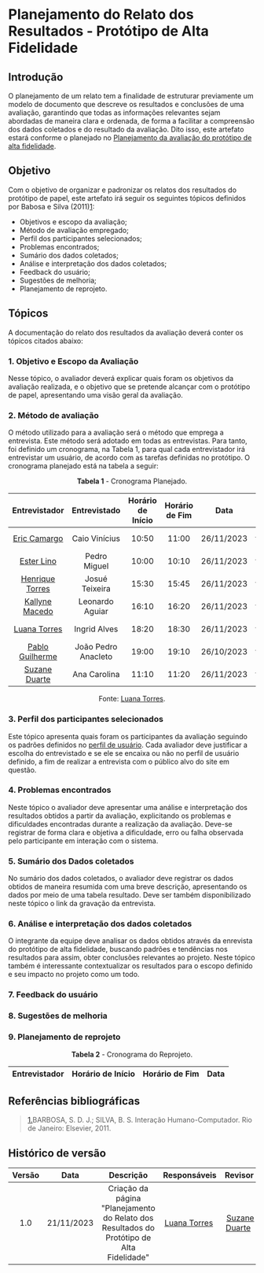 # Planejamento do Relato dos Resultados - Protótipo de Alta Fidelidade

## Introdução

O planejamento de um relato tem a finalidade de estruturar previamente um modelo de documento que descreve os resultados e conclusões de uma avaliação, garantindo que todas as informações relevantes sejam abordadas de maneira clara e ordenada, de forma a facilitar a compreensão dos dados coletados e do resultado da avaliação. Dito isso, este  artefato estará conforme o planejado no [Planejamento da avaliação do protótipo de alta fidelidade](planejamento-avaliacao-prototipo-alta-fidelidade.md).

## Objetivo

Com o objetivo de organizar e padronizar os relatos dos resultados do protótipo de papel, este artefato irá seguir os seguintes tópicos definidos por Babosa e Silva (2011)<a id="anchor_1" href="#REF1">1</a>:

- Objetivos e escopo da avaliação;
- Método de avaliação empregado;
- Perfil dos participantes selecionados;
- Problemas encontrados;
- Sumário dos dados coletados;
- Análise e interpretação dos dados coletados;
- Feedback do usuário;
- Sugestões de melhoria;
- Planejamento de reprojeto.

## Tópicos

A documentação do relato dos resultados da avaliação deverá conter os tópicos citados abaixo:

### 1. Objetivo e Escopo da Avaliação

Nesse tópico, o avaliador deverá explicar quais foram os objetivos da avaliação realizada, e o objetivo que se pretende alcançar com o protótipo de papel, apresentando uma visão geral da avaliação.

### 2. Método de avaliação

O método utilizado para a avaliação será o método que emprega a entrevista. Este método será adotado em todas as entrevistas. Para tanto, foi definido um cronograma, na Tabela 1, para qual cada entrevistador irá entrevistar um usuário, de acordo com as tarefas definidas no protótipo. O cronograma planejado está na tabela a seguir:


<center>


**Tabela 1** - Cronograma Planejado.

|                    Entrevistador                    |    Entrevistado     | Horário de Início | Horário de Fim |    Data    |                                                                                                                                                                                                                    Local                                                                                                                                                                                                                    |
| :-------------------------------------------------: | :-----------------: | :---------------: | :------------: | :--------: | :-----------------------------------------------------------------------------------------------------------------------------------------------------------------------------------------------------------------------------------------------------------------------------------------------------------------------------------------------------------------------------------------------------------------------------------------: |
|     [Eric Camargo](https://github.com/ericcs10)     |    Caio Vinícius    |       10:50       |     11:00      | 26/11/2023 | [Microsoft Teams](https://www.microsoft.com/pt-br/microsoft-teams/compare-microsoft-teams-options-b?ef_id=_k_Cj0KCQjwhfipBhCqARIsAH9msbkh56peWVo27EaDzR8EbqXYiLK6YwC1NKbGDkdcn2Cmym6qqf15RrcaAthyEALw_wcB_k_&OCID=AIDcmm744r0i0o_SEM__k_Cj0KCQjwhfipBhCqARIsAH9msbkh56peWVo27EaDzR8EbqXYiLK6YwC1NKbGDkdcn2Cmym6qqf15RrcaAthyEALw_wcB_k_&gclid=Cj0KCQjwhfipBhCqARIsAH9msbkh56peWVo27EaDzR8EbqXYiLK6YwC1NKbGDkdcn2Cmym6qqf15RrcaAthyEALw_wcB) |
|     [Ester Lino](https://github.com/esteerlino)     |    Pedro Miguel     |       10:00      |     10:10       | 26/11/2023 | [Microsoft Teams](https://www.microsoft.com/pt-br/microsoft-teams/compare-microsoft-teams-options-b?ef_id=_k_Cj0KCQjwhfipBhCqARIsAH9msbkh56peWVo27EaDzR8EbqXYiLK6YwC1NKbGDkdcn2Cmym6qqf15RrcaAthyEALw_wcB_k_&OCID=AIDcmm744r0i0o_SEM__k_Cj0KCQjwhfipBhCqARIsAH9msbkh56peWVo27EaDzR8EbqXYiLK6YwC1NKbGDkdcn2Cmym6qqf15RrcaAthyEALw_wcB_k_&gclid=Cj0KCQjwhfipBhCqARIsAH9msbkh56peWVo27EaDzR8EbqXYiLK6YwC1NKbGDkdcn2Cmym6qqf15RrcaAthyEALw_wcB) |
| [Henrique Torres](https://github.com/henriqtorresl) |   Josué Teixeira    |       15:30       |     15:45      | 26/11/2023 | [Microsoft Teams](https://www.microsoft.com/pt-br/microsoft-teams/compare-microsoft-teams-options-b?ef_id=_k_Cj0KCQjwhfipBhCqARIsAH9msbkh56peWVo27EaDzR8EbqXYiLK6YwC1NKbGDkdcn2Cmym6qqf15RrcaAthyEALw_wcB_k_&OCID=AIDcmm744r0i0o_SEM__k_Cj0KCQjwhfipBhCqARIsAH9msbkh56peWVo27EaDzR8EbqXYiLK6YwC1NKbGDkdcn2Cmym6qqf15RrcaAthyEALw_wcB_k_&gclid=Cj0KCQjwhfipBhCqARIsAH9msbkh56peWVo27EaDzR8EbqXYiLK6YwC1NKbGDkdcn2Cmym6qqf15RrcaAthyEALw_wcB) |
|   [Kallyne Macedo](https://github.com/kalipassos)   |   Leonardo Aguiar   |       16:10       |     16:20      | 26/11/2023 | [Microsoft Teams](https://www.microsoft.com/pt-br/microsoft-teams/compare-microsoft-teams-options-b?ef_id=_k_Cj0KCQjwhfipBhCqARIsAH9msbkh56peWVo27EaDzR8EbqXYiLK6YwC1NKbGDkdcn2Cmym6qqf15RrcaAthyEALw_wcB_k_&OCID=AIDcmm744r0i0o_SEM__k_Cj0KCQjwhfipBhCqARIsAH9msbkh56peWVo27EaDzR8EbqXYiLK6YwC1NKbGDkdcn2Cmym6qqf15RrcaAthyEALw_wcB_k_&gclid=Cj0KCQjwhfipBhCqARIsAH9msbkh56peWVo27EaDzR8EbqXYiLK6YwC1NKbGDkdcn2Cmym6qqf15RrcaAthyEALw_wcB) |
|   [Luana Torres](https://github.com/luanatorress)   |    Ingrid Alves     |       18:20       |     18:30      | 26/11/2023 | [Microsoft Teams](https://www.microsoft.com/pt-br/microsoft-teams/compare-microsoft-teams-options-b?ef_id=_k_Cj0KCQjwhfipBhCqARIsAH9msbkh56peWVo27EaDzR8EbqXYiLK6YwC1NKbGDkdcn2Cmym6qqf15RrcaAthyEALw_wcB_k_&OCID=AIDcmm744r0i0o_SEM__k_Cj0KCQjwhfipBhCqARIsAH9msbkh56peWVo27EaDzR8EbqXYiLK6YwC1NKbGDkdcn2Cmym6qqf15RrcaAthyEALw_wcB_k_&gclid=Cj0KCQjwhfipBhCqARIsAH9msbkh56peWVo27EaDzR8EbqXYiLK6YwC1NKbGDkdcn2Cmym6qqf15RrcaAthyEALw_wcB) |
|   [Pablo Guilherme](https://github.com/PabloGJBS)   | João Pedro Anacleto |       19:00       |     19:10      | 26/10/2023 | [Microsoft Teams](https://www.microsoft.com/pt-br/microsoft-teams/compare-microsoft-teams-options-b?ef_id=_k_Cj0KCQjwhfipBhCqARIsAH9msbkh56peWVo27EaDzR8EbqXYiLK6YwC1NKbGDkdcn2Cmym6qqf15RrcaAthyEALw_wcB_k_&OCID=AIDcmm744r0i0o_SEM__k_Cj0KCQjwhfipBhCqARIsAH9msbkh56peWVo27EaDzR8EbqXYiLK6YwC1NKbGDkdcn2Cmym6qqf15RrcaAthyEALw_wcB_k_&gclid=Cj0KCQjwhfipBhCqARIsAH9msbkh56peWVo27EaDzR8EbqXYiLK6YwC1NKbGDkdcn2Cmym6qqf15RrcaAthyEALw_wcB) |
|  [Suzane Duarte](https://github.com/suzaneduarte)   |    Ana Carolina     |       11:10       |     11:20      | 26/11/2023 | [Microsoft Teams](https://www.microsoft.com/pt-br/microsoft-teams/compare-microsoft-teams-options-b?ef_id=_k_Cj0KCQjwhfipBhCqARIsAH9msbkh56peWVo27EaDzR8EbqXYiLK6YwC1NKbGDkdcn2Cmym6qqf15RrcaAthyEALw_wcB_k_&OCID=AIDcmm744r0i0o_SEM__k_Cj0KCQjwhfipBhCqARIsAH9msbkh56peWVo27EaDzR8EbqXYiLK6YwC1NKbGDkdcn2Cmym6qqf15RrcaAthyEALw_wcB_k_&gclid=Cj0KCQjwhfipBhCqARIsAH9msbkh56peWVo27EaDzR8EbqXYiLK6YwC1NKbGDkdcn2Cmym6qqf15RrcaAthyEALw_wcB) |

Fonte: [Luana Torres](https://github.com/luanatorress).

</center>

### 3. Perfil dos participantes selecionados

Este tópico apresenta quais foram os participantes da avaliação seguindo os padrões definidos no [perfil de usuário](../../segunda-entrega/perfil-usuario.md). Cada avaliador deve justificar a escolha do entrevistado e se ele se encaixa ou não no perfil de usuário definido, a fim de realizar a entrevista com o público alvo do site em questão.


### 4. Problemas encontrados

Neste tópico o avaliador deve apresentar uma análise e interpretação dos resultados obtidos a partir da avaliação, explicitando os problemas e dificuldades encontradas durante a realização da avaliação. Deve-se registrar de forma clara e objetiva a dificuldade, erro ou falha observada pelo participante em interação com o sistema. 

### 5. Sumário dos Dados coletados

No sumário dos dados coletados, o avaliador deve registrar os dados obtidos de maneira resumida com uma breve descrição, apresentando os dados por meio de uma tabela resultado. Deve ser também disponibilizado neste tópico o link da gravação da entrevista.

### 6. Análise e interpretação dos dados coletados

O integrante da equipe deve analisar os dados obtidos através da enrevista do protótipo de alta fidelidade, buscando padrões e tendências nos resultados para assim, obter conclusões relevantes ao projeto. Neste tópico também é interessante contextualizar os resultados para o escopo definido e seu impacto no projeto como um todo.

### 7. Feedback do usuário

### 8. Sugestões de melhoria

### 9. Planejamento de reprojeto


<center>

**Tabela 2** - Cronograma do Reprojeto.

|                    Entrevistador                    | Horário de Início | Horário de Fim |    Data    |
| :-------------------------------------------------: | :---------------: | :------------: | :--------: |

</center>

## Referências bibliográficas

> <a id="REF1" href="#anchor_1">1.</a>BARBOSA, S. D. J.; SILVA, B. S. Interação Humano-Computador. Rio de Janeiro: Elsevier, 2011.<br>

## Histórico de versão

| Versão |    Data    |                               Descrição                                |                 Responsáveis                 |                      Revisor                      |
| :----: | :--------: | :--------------------------------------------------------------------: | :------------------------------------------: | :-----------------------------------------------: |
|  1.0   | 21/11/2023 | Criação da página "Planejamento do Relato dos Resultados do Protótipo de Alta Fidelidade" | [Luana Torres](https://github.com/luanatorress)  |  [Suzane Duarte](https://github.com/suzaneduarte)  |

